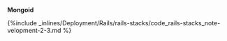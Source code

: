 <!--  usedin: [ _rails/deployment/rails-stacks.md] -->



**Mongoid**



{%include _inlines/Deployment/Rails/rails-stacks/code_rails-stacks_note-velopment-2-3.md %}




